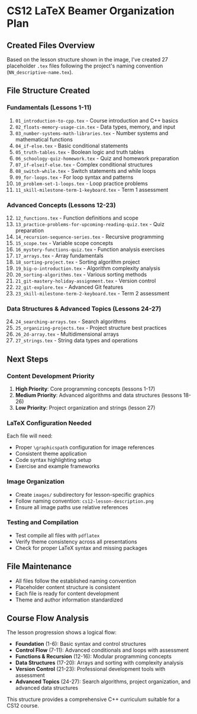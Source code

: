 # CS12 LaTeX Beamer Organization Plan

## Created Files Overview

Based on the lesson structure shown in the image, I've created 27 placeholder `.tex` files following the project's naming convention (`NN_descriptive-name.tex`).

## File Structure Created

### Fundamentals (Lessons 1-11)
1. `01_introduction-to-cpp.tex` - Course introduction and C++ basics
2. `02_floats-memory-usage-cin.tex` - Data types, memory, and input
3. `03_number-systems-math-libraries.tex` - Number systems and mathematical functions
4. `04_if-else.tex` - Basic conditional statements
5. `05_truth-tables.tex` - Boolean logic and truth tables
6. `06_schoology-quiz-homework.tex` - Quiz and homework preparation
7. `07_if-elseif-else.tex` - Complex conditional structures
8. `08_switch-while.tex` - Switch statements and while loops
9. `09_for-loops.tex` - For loop syntax and patterns
10. `10_problem-set-1-loops.tex` - Loop practice problems
11. `11_skill-milestone-term-1-keyboard.tex` - Term 1 assessment

### Advanced Concepts (Lessons 12-23)
12. `12_functions.tex` - Function definitions and scope
13. `13_practice-problems-for-upcoming-reading-quiz.tex` - Quiz preparation
14. `14_recursion-sequence-series.tex` - Recursive programming
15. `15_scope.tex` - Variable scope concepts
16. `16_mystery-functions-quiz.tex` - Function analysis exercises
17. `17_arrays.tex` - Array fundamentals
18. `18_sorting-project.tex` - Sorting algorithm project
19. `19_big-o-introduction.tex` - Algorithm complexity analysis
20. `20_sorting-algorithms.tex` - Various sorting methods
21. `21_git-mastery-holiday-assignment.tex` - Version control
22. `22_git-explore.tex` - Advanced Git features
23. `23_skill-milestone-term-2-keyboard.tex` - Term 2 assessment

### Data Structures & Advanced Topics (Lessons 24-27)
24. `24_searching-arrays.tex` - Search algorithms
25. `25_organizing-projects.tex` - Project structure best practices
26. `26_2d-array.tex` - Multidimensional arrays
27. `27_strings.tex` - String data types and operations

## Next Steps

### Content Development Priority
1. **High Priority**: Core programming concepts (lessons 1-17)
2. **Medium Priority**: Advanced algorithms and data structures (lessons 18-26)
3. **Low Priority**: Project organization and strings (lesson 27)

### LaTeX Configuration Needed
Each file will need:
- Proper `\graphicspath` configuration for image references
- Consistent theme application
- Code syntax highlighting setup
- Exercise and example frameworks

### Image Organization
- Create `images/` subdirectory for lesson-specific graphics
- Follow naming convention: `cs12-lesson-description.png`
- Ensure all image paths use relative references

### Testing and Compilation
- Test compile all files with `pdflatex`
- Verify theme consistency across all presentations
- Check for proper LaTeX syntax and missing packages

## File Maintenance
- All files follow the established naming convention
- Placeholder content structure is consistent
- Each file is ready for content development
- Theme and author information standardized

## Course Flow Analysis
The lesson progression shows a logical flow:
- **Foundation** (1-6): Basic syntax and control structures
- **Control Flow** (7-11): Advanced conditionals and loops with assessment
- **Functions & Recursion** (12-16): Modular programming concepts
- **Data Structures** (17-20): Arrays and sorting with complexity analysis
- **Version Control** (21-23): Professional development tools with assessment
- **Advanced Topics** (24-27): Search algorithms, project organization, and advanced data structures

This structure provides a comprehensive C++ curriculum suitable for a CS12 course.